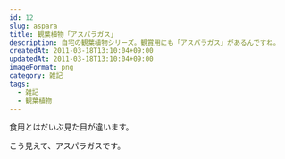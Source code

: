 ```yaml
---
id: 12
slug: aspara
title: 観葉植物「アスパラガス」
description: 自宅の観葉植物シリーズ。観賞用にも「アスパラガス」があるんですね。
createdAt: 2011-03-18T13:10:04+09:00
updatedAt: 2011-03-18T13:10:04+09:00
imageFormat: png
category: 雑記
tags:
  - 雑記
  - 観葉植物
---
```


食用とはだいぶ見た目が違います。

<photo-image article-id="12" img-file-name="plants_asparagus.jpg" caption="観葉植物「アスパラガス」"></photo-image>

こう見えて、アスパラガスです。

